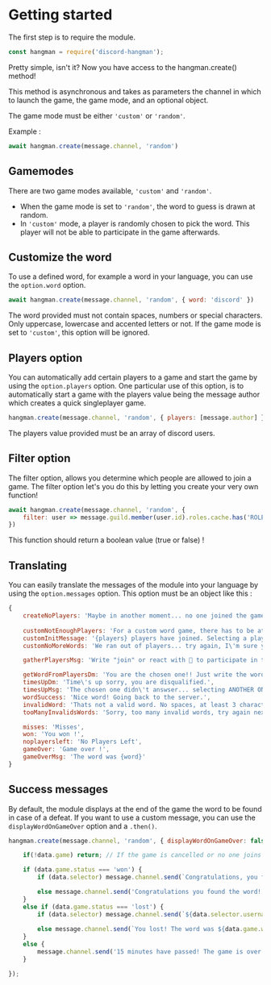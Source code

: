 # Getting started

The first step is to require the module.

```js
const hangman = require('discord-hangman');
```

Pretty simple, isn't it? Now you have access to the hangman.create() method!

This method is asynchronous and takes as parameters the channel in which to launch the game, the game mode, and an optional object.

The game mode must be either `'custom'` or `'random'`.

Example :
```js
await hangman.create(message.channel, 'random')
```

## Gamemodes

There are two game modes available, `'custom'` and `'random'`.
- When the game mode is set to `'random'`, the word to guess is drawn at random.
- In `'custom'` mode, a player is randomly chosen to pick the word. This player will not be able to participate in the game afterwards.

## Customize the word

To use a defined word, for example a word in your language, you can use the `option.word` option.

```js
await hangman.create(message.channel, 'random', { word: 'discord' })
```
The word provided must not contain spaces, numbers or special characters. Only uppercase, lowercase and accented letters or not.
If the game mode is set to `'custom'`, this option will be ignored.

## Players option

You can automatically add certain players to a game and start the game by using the `option.players` option.
One particular use of this option, is to automatically start a game with the players value being the message author which creates a quick singleplayer game.

```js
hangman.create(message.channel, 'random', { players: [message.author] })
```
The players value provided must be an array of discord users.

## Filter option

The filter option, allows you determine which people are allowed to join a game. The filter option let's you do this by letting you create your very own function!

```js
await hangman.create(message.channel, 'random', {
    filter: user => message.guild.member(user.id).roles.cache.has('ROLEID')
})
```
This function should return a boolean value (true or false) !

## Translating

You can easily translate the messages of the module into your language by using the `option.messages` option. This option must be an object like this :

```js
{
    createNoPlayers: 'Maybe in another moment... no one joined the game',
    
    customNotEnoughPlayers: 'For a custom word game, there has to be at least 2 players...',
    customInitMessage: '{players} players have joined. Selecting a player to choose the word. Waiting for one of you to respond. Check your DMs!!',
    customNoMoreWords: 'We ran out of players... try again, I\'m sure you can do it better.',

    gatherPlayersMsg: 'Write "join" or react with 📒 to participate in this game! You have 10 seconds.',

    getWordFromPlayersDm: 'You are the chosen one!! Just write the word of your choice. You have 30 seconds. And remember, you can\'t participate in the game',
    timesUpDm: 'Time\'s up sorry, you are disqualified.',
    timesUpMsg: 'The chosen one didn\'t answser... selecting ANOTHER ONE',
    wordSuccess: 'Nice word! Going back to the server.',
    invalidWord: 'Thats not a valid word. No spaces, at least 3 characters.',
    tooManyInvalidsWords: 'Sorry, too many invalid words, try again next game. You are disqualified.',

    misses: 'Misses',
    won: 'You won !',
    noplayersleft: 'No Players Left',
    gameOver: 'Game over !',
    gameOverMsg: 'The word was {word}'
}
```

## Success messages

By default, the module displays at the end of the game the word to be found in case of a defeat. If you want to use a custom message, you can use the `displayWordOnGameOver` option and a `.then()`.

```js
hangman.create(message.channel, 'random', { displayWordOnGameOver: false }).then(data => {

    if(!data.game) return; // If the game is cancelled or no one joins it

    if (data.game.status === 'won') {
        if (data.selector) message.channel.send(`Congratulations, you found the word! ${data.selector.username}... You should provide a more complicated word next time!`); // data.selector is the user who chose the word (only in custom game mode)

        else message.channel.send('Congratulations you found the word!');
    }
    else if (data.game.status === 'lost') {
        if (data.selector) message.channel.send(`${data.selector.username} Beat you all! The word was ${data.game.word}.`);
        
        else message.channel.send(`You lost! The word was ${data.game.word}.`);
    }
    else {
        message.channel.send('15 minutes have passed! The game is over.'); // If no one answers for 15 minutes
    }

});
```
